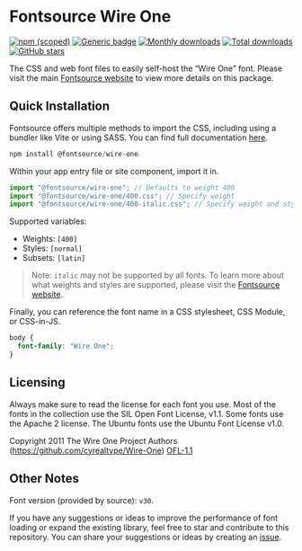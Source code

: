 # Fontsource Wire One

[![npm (scoped)](https://img.shields.io/npm/v/@fontsource/wire-one?color=brightgreen)](https://www.npmjs.com/package/@fontsource/wire-one) [![Generic badge](https://img.shields.io/badge/fontsource-passing-brightgreen)](https://github.com/fontsource/fontsource) [![Monthly downloads](https://badgen.net/npm/dm/@fontsource/wire-one)](https://github.com/fontsource/fontsource) [![Total downloads](https://badgen.net/npm/dt/@fontsource/wire-one)](https://github.com/fontsource/fontsource) [![GitHub stars](https://img.shields.io/github/stars/fontsource/fontsource.svg?style=social&label=Star)](https://github.com/fontsource/fontsource/stargazers)

The CSS and web font files to easily self-host the “Wire One” font. Please visit the main [Fontsource website](https://fontsource.org/fonts/wire-one) to view more details on this package.

## Quick Installation

Fontsource offers multiple methods to import the CSS, including using a bundler like Vite or using SASS. You can find full documentation [here](https://fontsource.org/docs/getting-started/introduction).

```javascript
npm install @fontsource/wire-one
```

Within your app entry file or site component, import it in.

```javascript
import "@fontsource/wire-one"; // Defaults to weight 400
import "@fontsource/wire-one/400.css"; // Specify weight
import "@fontsource/wire-one/400-italic.css"; // Specify weight and style
```

Supported variables:
- Weights: `[400]`
- Styles: `[normal]`
- Subsets: `[latin]`

> Note: `italic` may not be supported by all fonts. To learn more about what weights and styles are supported, please visit the [Fontsource website](https://fontsource.org/fonts/wire-one).

Finally, you can reference the font name in a CSS stylesheet, CSS Module, or CSS-in-JS.

```css
body {
  font-family: "Wire One";
}
```

## Licensing
Always make sure to read the license for each font you use. Most of the fonts in the collection use the SIL Open Font License, v1.1. Some fonts use the Apache 2 license. The Ubuntu fonts use the Ubuntu Font License v1.0.

Copyright 2011 The Wire One Project Authors (https://github.com/cyrealtype/Wire-One)
[OFL-1.1](https://openfontlicense.org)

## Other Notes
Font version (provided by source): `v30`.

If you have any suggestions or ideas to improve the performance of font loading or expand the existing library, feel free to star and contribute to this repository. You can share your suggestions or ideas by creating an [issue](https://github.com/fontsource/fontsource/issues).